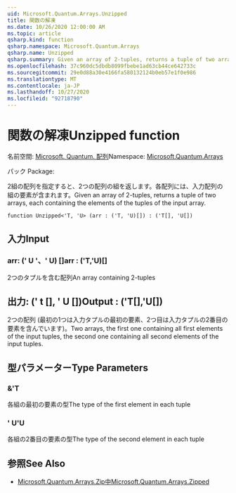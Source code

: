 ```yaml
---
uid: Microsoft.Quantum.Arrays.Unzipped
title: 関数の解凍
ms.date: 10/26/2020 12:00:00 AM
ms.topic: article
qsharp.kind: function
qsharp.namespace: Microsoft.Quantum.Arrays
qsharp.name: Unzipped
qsharp.summary: Given an array of 2-tuples, returns a tuple of two arrays, each containing the elements of the tuples of the input array.
ms.openlocfilehash: 37c960dc5dbdb8099fbebe1ad63cb44ce642733c
ms.sourcegitcommit: 29e0d88a30e4166fa580132124b0eb57e1f0e986
ms.translationtype: MT
ms.contentlocale: ja-JP
ms.lasthandoff: 10/27/2020
ms.locfileid: "92718790"
---
```

# <a name="unzipped-function"></a><span data-ttu-id="68d30-102">関数の解凍</span><span class="sxs-lookup"><span data-stu-id="68d30-102">Unzipped function</span></span>

<span data-ttu-id="68d30-103">名前空間: [Microsoft. Quantum. 配列](xref:Microsoft.Quantum.Arrays)</span><span class="sxs-lookup"><span data-stu-id="68d30-103">Namespace: [Microsoft.Quantum.Arrays](xref:Microsoft.Quantum.Arrays)</span></span>

<span data-ttu-id="68d30-104">パック [](https://nuget.org/packages/)</span><span class="sxs-lookup"><span data-stu-id="68d30-104">Package: [](https://nuget.org/packages/)</span></span>


<span data-ttu-id="68d30-105">2組の配列を指定すると、2つの配列の組を返します。各配列には、入力配列の組の要素が含まれます。</span><span class="sxs-lookup"><span data-stu-id="68d30-105">Given an array of 2-tuples, returns a tuple of two arrays, each containing the elements of the tuples of the input array.</span></span>

```qsharp
function Unzipped<'T, 'U> (arr : ('T, 'U)[]) : ('T[], 'U[])
```


## <a name="input"></a><span data-ttu-id="68d30-106">入力</span><span class="sxs-lookup"><span data-stu-id="68d30-106">Input</span></span>

### <a name="arr--tu"></a><span data-ttu-id="68d30-107">arr: (' U '、' U) []</span><span class="sxs-lookup"><span data-stu-id="68d30-107">arr : ('T,'U)[]</span></span>

<span data-ttu-id="68d30-108">2つのタプルを含む配列</span><span class="sxs-lookup"><span data-stu-id="68d30-108">An array containing 2-tuples</span></span>



## <a name="output--tu"></a><span data-ttu-id="68d30-109">出力: (' t [], ' U [])</span><span class="sxs-lookup"><span data-stu-id="68d30-109">Output : ('T[],'U[])</span></span>

<span data-ttu-id="68d30-110">2つの配列 (最初の1つは入力タプルの最初の要素、2つ目は入力タプルの2番目の要素を含んでいます)。</span><span class="sxs-lookup"><span data-stu-id="68d30-110">Two arrays, the first one containing all first elements of the input tuples, the second one containing all second elements of the input tuples.</span></span>

## <a name="type-parameters"></a><span data-ttu-id="68d30-111">型パラメーター</span><span class="sxs-lookup"><span data-stu-id="68d30-111">Type Parameters</span></span>

### <a name="t"></a><span data-ttu-id="68d30-112">&</span><span class="sxs-lookup"><span data-stu-id="68d30-112">'T</span></span>

<span data-ttu-id="68d30-113">各組の最初の要素の型</span><span class="sxs-lookup"><span data-stu-id="68d30-113">The type of the first element in each tuple</span></span>
### <a name="u"></a><span data-ttu-id="68d30-114">' U</span><span class="sxs-lookup"><span data-stu-id="68d30-114">'U</span></span>

<span data-ttu-id="68d30-115">各組の2番目の要素の型</span><span class="sxs-lookup"><span data-stu-id="68d30-115">The type of the second element in each tuple</span></span>

## <a name="see-also"></a><span data-ttu-id="68d30-116">参照</span><span class="sxs-lookup"><span data-stu-id="68d30-116">See Also</span></span>

- [<span data-ttu-id="68d30-117">Microsoft.Quantum.Arrays.Zip中</span><span class="sxs-lookup"><span data-stu-id="68d30-117">Microsoft.Quantum.Arrays.Zipped</span></span>](xref:Microsoft.Quantum.Arrays.Zipped)